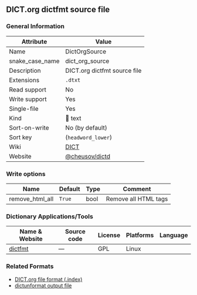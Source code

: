 ## DICT.org dictfmt source file

### General Information

| Attribute       | Value                                              |
| --------------- | -------------------------------------------------- |
| Name            | DictOrgSource                                      |
| snake_case_name | dict_org_source                                    |
| Description     | DICT.org dictfmt source file                       |
| Extensions      | `.dtxt`                                            |
| Read support    | No                                                 |
| Write support   | Yes                                                |
| Single-file     | Yes                                                |
| Kind            | 📝 text                                             |
| Sort-on-write   | No (by default)                                    |
| Sort key        | (`headword_lower`)                                 |
| Wiki            | [DICT](https://en.wikipedia.org/wiki/DICT)         |
| Website         | [@cheusov/dictd](https://github.com/cheusov/dictd) |

### Write options

| Name            | Default | Type | Comment              |
| --------------- | ------- | ---- | -------------------- |
| remove_html_all | `True`  | bool | Remove all HTML tags |

### Dictionary Applications/Tools

| Name & Website                                 | Source code | License | Platforms | Language |
| ---------------------------------------------- | ----------- | ------- | --------- | -------- |
| [dictfmt](https://linux.die.net/man/1/dictfmt) | ―           | GPL     | Linux     |          |

### Related Formats

- [DICT.org file format (.index)](./dict_org.md)
- [dictunformat output file](./dictunformat.md)
